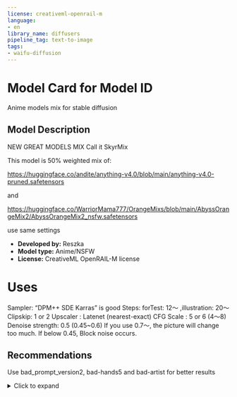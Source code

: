 ```yaml
---
license: creativeml-openrail-m
language:
- en
library_name: diffusers
pipeline_tag: text-to-image
tags:
- waifu-diffusion
---
```


# Model Card for Model ID

Anime models mix for stable diffusion



## Model Description

NEW GREAT MODELS MIX 
Call it SkyrMix


This model is 50% weighted mix of:

https://huggingface.co/andite/anything-v4.0/blob/main/anything-v4.0-pruned.safetensors

and

https://huggingface.co/WarriorMama777/OrangeMixs/blob/main/AbyssOrangeMix2/AbyssOrangeMix2_nsfw.safetensors

use same settings

- **Developed by:** Reszka
- **Model type:** Anime/NSFW
- **License:** CreativeML OpenRAIL-M license


# Uses

Sampler: “DPM++ SDE Karras” is good
Steps: forTest: 12～ ,illustration: 20～
Clipskip: 1 or 2
Upscaler : Latenet (nearest-exact)
CFG Scale : 5 or 6 (4～8)
Denoise strength: 0.5 (0.45~0.6)
If you use 0.7～, the picture will change too much.
If below 0.45, Block noise occurs.


## Recommendations

Use bad_prompt_version2, bad-hands5 and bad-artist for better results

<details>
<summary> Click to expand </summary>

</details>